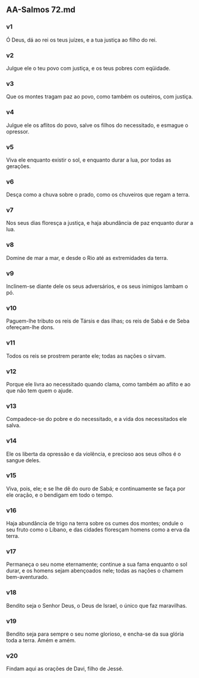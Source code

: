 ## AA-Salmos 72.md
### v1
 Ó Deus, dá ao rei os teus juízes, e a tua justiça ao filho do rei.
### v2
 Julgue ele o teu povo com justiça, e os teus pobres com eqüidade.
### v3
 Que os montes tragam paz ao povo, como também os outeiros, com justiça.
### v4
 Julgue ele os aflitos do povo, salve os filhos do necessitado, e esmague o opressor.
### v5
 Viva ele enquanto existir o sol, e enquanto durar a lua, por todas as gerações.
### v6
 Desça como a chuva sobre o prado, como os chuveiros que regam a terra.
### v7
 Nos seus dias floresça a justiça, e haja abundância de paz enquanto durar a lua.
### v8
 Domine de mar a mar, e desde o Rio até as extremidades da terra.
### v9
 Inclinem-se diante dele os seus adversários, e os seus inimigos lambam o pó.
### v10
 Paguem-lhe tributo os reis de Társis e das ilhas; os reis de Sabá e de Seba ofereçam-lhe dons.
### v11
 Todos os reis se prostrem perante ele; todas as nações o sirvam.
### v12
 Porque ele livra ao necessitado quando clama, como também ao aflito e ao que não tem quem o ajude.
### v13
 Compadece-se do pobre e do necessitado, e a vida dos necessitados ele salva.
### v14
 Ele os liberta da opressão e da violência, e precioso aos seus olhos é o sangue deles.
### v15
 Viva, pois, ele; e se lhe dê do ouro de Sabá; e continuamente se faça por ele oração, e o bendigam em todo o tempo.
### v16
 Haja abundância de trigo na terra sobre os cumes dos montes; ondule o seu fruto como o Líbano, e das cidades floresçam homens como a erva da terra.
### v17
 Permaneça o seu nome eternamente; continue a sua fama enquanto o sol durar, e os homens sejam abençoados nele; todas as nações o chamem bem-aventurado.
### v18
 Bendito seja o Senhor Deus, o Deus de Israel, o único que faz maravilhas.
### v19
 Bendito seja para sempre o seu nome glorioso, e encha-se da sua glória toda a terra. Amém e amém.
### v20
 Findam aqui as orações de Davi, filho de Jessé.
